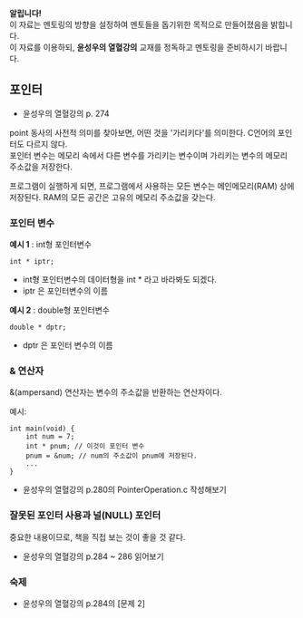 **알립니다!**  
이 자료는 멘토링의 방향을 설정하여 멘토들을 돕기위한 목적으로 만들어졌음을 밝힙니다.  
이 자료를 이용하되, **윤성우의 열혈강의** 교재를 정독하고 멘토링을 준비하시기 바랍니다.

## 포인터
* 윤성우의 열혈강의 p. 274

point 동사의 사전적 의미를 찾아보면, 어떤 것을 '가리키다'를 의미한다. C언어의 포인터도 다르지 않다.  
포인터 변수는 메모리 속에서 다른 변수를 가리키는 변수이며 가리키는 변수의 메모리 주소값을 저장한다.

프로그램이 실행하게 되면, 프로그램에서 사용하는 모든 변수는 메인메모리(RAM) 상에 저장된다. RAM의 모든 공간은 고유의 메모리 주소값을 갖는다.

### 포인터 변수
**예시 1** : int형 포인터변수

    int * iptr;

* int형 포인터변수의 데이터형을 int * 라고 바라봐도 되겠다.
* iptr 은 포인터변수의 이름

**예시 2** : double형 포인터변수

    double * dptr;

* dptr 은 포인터 변수의 이름

### & 연산자
&(ampersand) 연산자는 변수의 주소값을 반환하는 연산자이다.

예시: 

    int main(void) {
        int num = 7;
        int * pnum; // 이것이 포인터 변수
        pnum = &num; // num의 주소값이 pnum에 저장된다.
        ...
    }

* 윤성우의 열혈강의 p.280의 PointerOperation.c 작성해보기

### 잘못된 포인터 사용과 널(NULL) 포인터
중요한 내용이므로, 책을 직접 보는 것이 좋을 것 같다.

* 윤성우의 열혈강의 p.284 ~ 286 읽어보기

### 숙제
* 윤성우의 열혈강의 p.284의 [문제 2]